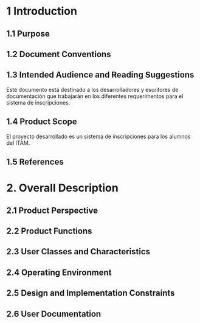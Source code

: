 # 1 Introduction

## 1.1 Purpose

## 1.2 Document Conventions

## 1.3 Intended Audience and Reading Suggestions
Este documento está destinado a los desarrolladores y escritores de documentación que trabajarán en los diferentes requerimentos para el sistema de inscripciones.

## 1.4 Product Scope
El proyecto desarrollado es un sistema de inscripciones para los alumnos del ITAM. 

## 1.5 References

# 2. Overall Description

## 2.1 Product Perspective

## 2.2 Product Functions

## 2.3 User Classes and Characteristics

## 2.4 Operating Environment

## 2.5 Design and Implementation Constraints

## 2.6 User Documentation